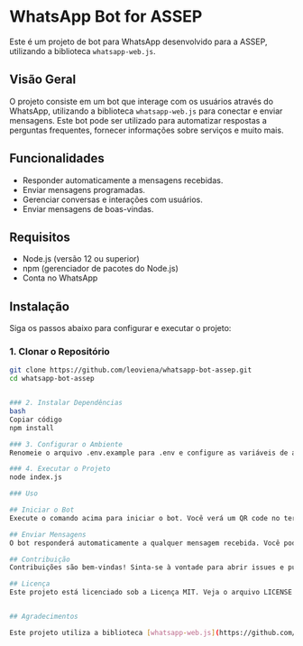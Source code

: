 # WhatsApp Bot for ASSEP

Este é um projeto de bot para WhatsApp desenvolvido para a ASSEP, utilizando a biblioteca `whatsapp-web.js`.

## Visão Geral

O projeto consiste em um bot que interage com os usuários através do WhatsApp, utilizando a biblioteca `whatsapp-web.js` para conectar e enviar mensagens. Este bot pode ser utilizado para automatizar respostas a perguntas frequentes, fornecer informações sobre serviços e muito mais.

## Funcionalidades

- Responder automaticamente a mensagens recebidas.
- Enviar mensagens programadas.
- Gerenciar conversas e interações com usuários.
- Enviar mensagens de boas-vindas.

## Requisitos

- Node.js (versão 12 ou superior)
- npm (gerenciador de pacotes do Node.js)
- Conta no WhatsApp

## Instalação

Siga os passos abaixo para configurar e executar o projeto:

### 1. Clonar o Repositório

```bash
git clone https://github.com/leoviena/whatsapp-bot-assep.git
cd whatsapp-bot-assep


### 2. Instalar Dependências
bash
Copiar código
npm install

### 3. Configurar o Ambiente
Renomeie o arquivo .env.example para .env e configure as variáveis de ambiente conforme necessário.

### 4. Executar o Projeto
node index.js

### Uso 

## Iniciar o Bot
Execute o comando acima para iniciar o bot. Você verá um QR code no terminal. Escaneie o QR code com seu aplicativo WhatsApp para autenticar o bot.

## Enviar Mensagens
O bot responderá automaticamente a qualquer mensagem recebida. Você pode personalizar as respostas editando o arquivo index.js.

## Contribuição
Contribuições são bem-vindas! Sinta-se à vontade para abrir issues e pull requests para melhorar o projeto.

## Licença
Este projeto está licenciado sob a Licença MIT. Veja o arquivo LICENSE para mais detalhes.


## Agradecimentos

Este projeto utiliza a biblioteca [whatsapp-web.js](https://github.com/pedroslopez/whatsapp-web.js), desenvolvida por Pedro Lopez. Agradecemos ao desenvolvedor e à comunidade por disponibilizar e manter essa ferramenta que facilita a integração com o WhatsApp.
